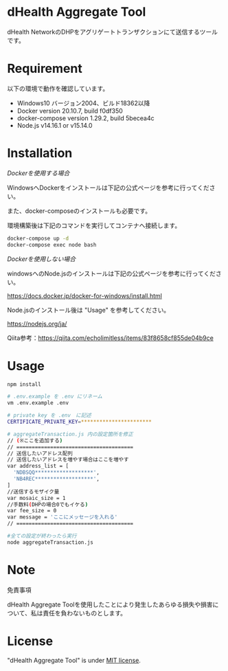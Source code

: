 # dHealth Aggregate Tool

dHealth NetworkのDHPをアグリゲートトランザクションにて送信するツールです。 
 
 
# Requirement
 
 以下の環境で動作を確認しています。

* Windows10 バージョン2004、ビルド18362以降
* Docker version 20.10.7, build f0df350
* docker-compose version 1.29.2, build 5becea4c
* Node.js v14.16.1 or v15.14.0
 
# Installation
 
*Dockerを使用する場合*

WindowsへDockerをインストールは下記の公式ページを参考に行ってください。

また、docker-composeのインストールも必要です。

環境構築後は下記のコマンドを実行してコンテナへ接続します。

```bash
docker-compose up -d
docker-compose exec node bash
```


*Dockerを使用しない場合*

windowsへのNode.jsのインストールは下記の公式ページを参考に行ってください。

https://docs.docker.jp/docker-for-windows/install.html

Node.jsのインストール後は "Usage" を参考してください。

https://nodejs.org/ja/

Qiita参考：https://qiita.com/echolimitless/items/83f8658cf855de04b9ce

# Usage
 
 
```bash
npm install
```

```bash
# .env.example を .env にリネーム
vm .env.example .env
```

```bash
# private key を .env　に記述
CERTIFICATE_PRIVATE_KEY=***********************
```

```bash
# aggregateTransaction.js 内の設定箇所を修正
// (※ここを追加する)
// ======================================
// 送信したいアドレス配列
// 送信したいアドレスを増やす場合はここを増やす
var address_list = [
  'NDBSQQ*******************',
  'NB4REC*******************',
]
//送信するモザイク量
var mosaic_size = 1
//手数料(DHPの場合0でもイケる)
var fee_size = 0
var message = 'ここにメッセージを入れる'
// ======================================
```

```bash
#全ての設定が終わったら実行
node aggregateTransaction.js
```
 
# Note
 
免責事項

dHealth Aggregate Toolを使用したことにより発生したあらゆる損失や損害について、私は責任を負わないものとします。
 
 
# License
 
"dHealth Aggregate Tool" is under [MIT license](https://en.wikipedia.org/wiki/MIT_License).
 